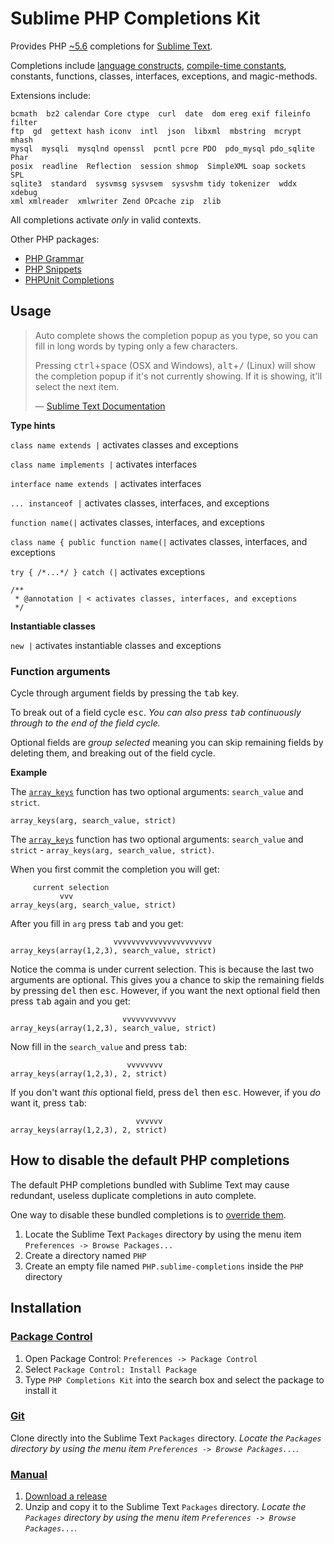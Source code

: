 Sublime PHP Completions Kit
===========================

Provides PHP [~5.6](http://semver.org) completions for [Sublime Text](http://www.sublimetext.com).

Completions include [language constructs], [compile-time constants],
constants, functions, classes, interfaces, exceptions, and magic-methods.

[language constructs]: http://php.net/manual/reserved.keywords.php
[compile-time constants]: http://php.net/manual/reserved.keywords.php

Extensions include:

    bcmath  bz2 calendar Core ctype  curl  date  dom ereg exif fileinfo filter
    ftp  gd  gettext hash iconv  intl  json  libxml  mbstring  mcrypt  mhash
    mysql  mysqli  mysqlnd openssl  pcntl pcre PDO  pdo_mysql pdo_sqlite Phar
    posix  readline  Reflection  session shmop  SimpleXML soap sockets  SPL
    sqlite3  standard  sysvmsg sysvsem  sysvshm tidy tokenizer  wddx  xdebug
    xml xmlreader  xmlwriter Zend OPcache zip  zlib

All completions activate *only* in valid contexts.

Other PHP packages:

* [PHP Grammar](https://github.com/gerardroche/sublime-php-grammar)
* [PHP Snippets](https://github.com/gerardroche/sublime-php-snippets)
* [PHPUnit Completions](https://github.com/gerardroche/sublime-phpunitck)

Usage
-----

> Auto complete shows the completion popup as you type, so you can fill in long
> words by typing only a few characters.
>
> Pressing <kbd>ctrl</kbd>+<kbd>space</kbd> (OSX and Windows),
> <kbd>alt</kbd>+<kbd>/</kbd> (Linux) will show the completion popup if it's not
> currently showing.  If it is showing, it'll select the next item.
>
> &mdash; [Sublime Text Documentation](http://www.sublimetext.com/docs/3/auto_complete.html)

**Type hints**

`class name extends |` activates classes and exceptions

`class name implements |` activates interfaces

`interface name extends |` activates interfaces

`... instanceof |` activates classes, interfaces, and exceptions

`function name(|` activates classes, interfaces, and exceptions

`class name { public function name(|` activates classes, interfaces, and exceptions

`try { /*...*/ } catch (|` activates exceptions

    /**
     * @annotation | < activates classes, interfaces, and exceptions
     */

**Instantiable classes**

`new |` activates instantiable classes and exceptions

### Function arguments

Cycle through argument fields by pressing the <kbd>tab</kbd> key.

To break out of a field cycle <kbd>esc</kbd>.  *You can also press
<kbd>tab</kbd> continuously through to the end of the field cycle.*

Optional fields are *group selected* meaning you can skip remaining fields by
deleting them, and breaking out of the field cycle.

**Example**

The [`array_keys`][phpdocs_array_keys] function has two optional arguments:
`search_value` and `strict`.

    array_keys(arg, search_value, strict)

The [`array_keys`][phpdocs_array_keys] function has two optional arguments:
`search_value` and `strict` - `array_keys(arg, search_value, strict)`.

When you first commit the completion you will get:

         current selection
               vvv
    array_keys(arg, search_value, strict)

After you fill in `arg` press <kbd>tab</kbd> and you get:

                           vvvvvvvvvvvvvvvvvvvvvv
    array_keys(array(1,2,3), search_value, strict)

Notice the comma is under current selection.  This is because the last two
arguments are optional.  This gives you a chance to skip the remaining fields by
pressing <kbd>del</kbd> then <kbd>esc</kbd>.  However, if you want the next
optional field then press <kbd>tab</kbd> again and you get:

                             vvvvvvvvvvvv
    array_keys(array(1,2,3), search_value, strict)

Now fill in the `search_value` and press <kbd>tab</kbd>:

                              vvvvvvvv
    array_keys(array(1,2,3), 2, strict)

If you don't want *this* optional field, press <kbd>del</kbd> then
<kbd>esc</kbd>.  However, if you *do* want it, press <kbd>tab</kbd>:

                                vvvvvv
    array_keys(array(1,2,3), 2, strict)

[phpdocs_array_keys]: http://php.net/array_keys

How to disable the default PHP completions
------------------------------------------

The default PHP completions bundled with Sublime Text may cause redundant,
useless duplicate completions in auto complete.

One way to disable these bundled completions is to [override them](http://www.sublimetext.com/docs/3/packages.html).

1. Locate the Sublime Text `Packages` directory by using the menu item
`Preferences -> Browse Packages...`
2. Create a directory named `PHP`
3. Create an empty file named `PHP.sublime-completions` inside the `PHP`
directory

Installation
------------

### [Package Control](https://sublime.wbond.net/installation)

1. Open Package Control: `Preferences -> Package Control`
2. Select `Package Control: Install Package`
3. Type `PHP Completions Kit` into the search box and select the package to
install it

### [Git](http://git-scm.com)

Clone directly into the Sublime Text `Packages` directory.  *Locate the
`Packages` directory by using the menu item
`Preferences -> Browse Packages...`.*

### [Manual](http://www.sublimetext.com/docs/3/packages.html)

1. [Download a release](https://github.com/gerardroche/sublime-phpck/releases)
2. Unzip and copy it to the Sublime Text `Packages` directory.  *Locate the
`Packages` directory by using the menu item
`Preferences -> Browse Packages...`.*
